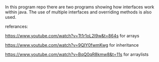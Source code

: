 In this program repo there are two programs showing how interfaces work within java. The use of multiple interfaces and overriding methods is also used. 

referances: 

https://www.youtube.com/watch?v=Tt1r1oL2I9w&t=864s for arrays

https://www.youtube.com/watch?v=9QIY0fwmKwg for inheritance

https://www.youtube.com/watch?v=BqQ0qR8kmw8&t=11s for arraylists
